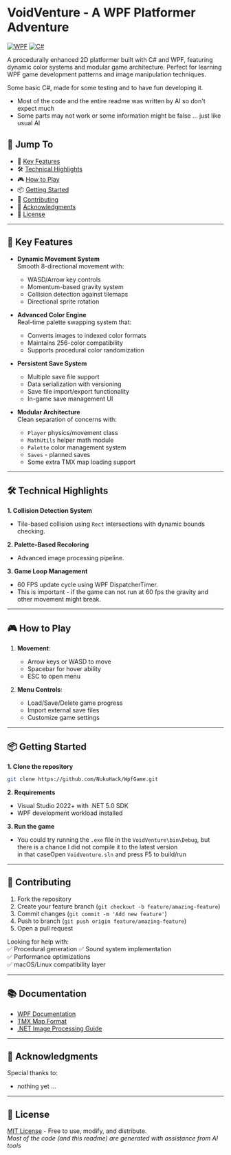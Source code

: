 # VoidVenture - A WPF Platformer Adventure

[![WPF](https://img.shields.io/badge/Powered%20by-WPF-blue)](https://learn.microsoft.com/en-us/dotnet/desktop/wpf/)
[![C#](https://img.shields.io/badge/C%23-5.0+-brightgreen)](https://docs.microsoft.com/en-us/dotnet/csharp/)

A procedurally enhanced 2D platformer built with C# and WPF, featuring dynamic color systems and modular game architecture. Perfect for learning WPF game development patterns and image manipulation techniques.

Some basic C#, made for some testing and to have fun developing it.
- Most of the code and the entire readme was written by AI so don't expect much
- Some parts may not work or some information might be false ... just like usual AI

## 🚀 Jump To 
- 🤖 [Key Features](#key-features)
- 🛠️ [Technical Highlights](#technical-highlights)
- 🎮 [How to Play](#how-to-play)
- 📦 [Getting Started](#getting-started)
- 🤝 [Contributing](#contributing)
- 🎨 [Acknowledgments](#acknowledgments)
- 📜 [License](#license)

---

<a id="key-features"></a>
## 🤖 Key Features 

- **Dynamic Movement System**  
  Smooth 8-directional movement with:
  - WASD/Arrow key controls
  - Momentum-based gravity system
  - Collision detection against tilemaps
  - Directional sprite rotation

- **Advanced Color Engine**  
  Real-time palette swapping system that:
  - Converts images to indexed color formats
  - Maintains 256-color compatibility
  - Supports procedural color randomization

- **Persistent Save System**  
  - Multiple save file support
  - Data serialization with versioning
  - Save file import/export functionality
  - In-game save management UI

- **Modular Architecture**  
  Clean separation of concerns with:
  - `Player` physics/movement class
  - `MathUtils` helper math module
  - `Palette` color management system
  - `Saves` - planned saves
  - Some extra TMX map loading support

---

<a id="technical-highlights"></a>
## 🛠️ Technical Highlights 

**1. Collision Detection System**  
- Tile-based collision using `Rect` intersections with dynamic bounds checking.

**2. Palette-Based Recoloring**  
- Advanced image processing pipeline.

**3. Game Loop Management**  
- 60 FPS update cycle using WPF DispatcherTimer.  
- This is important - if the game can not run at 60 fps the gravity and other movement might break.

---

<a id="how-to-play"></a>
## 🎮 How to Play 

1. **Movement**:  
   - Arrow keys or WASD to move  
   - Spacebar for hover ability  
   - ESC to open menu

2. **Menu Controls**:  
   - Load/Save/Delete game progress  
   - Import external save files  
   - Customize game settings

---

<a id="getting-started"></a>
## 📦 Getting Started 

**1. Clone the repository**  
```bash
git clone https://github.com/NukuHack/WpfGame.git
```

**2. Requirements**  
- Visual Studio 2022+ with .NET 5.0 SDK
- WPF development workload installed

**3. Run the game**  
- You could try running the `.exe` file in the `VoidVenture\bin\Debug`, but there is a chance I did not compile it to the latest version  
  in that caseOpen `VoidVenture.sln` and press F5 to build/run

---

<a id="contributing"></a>
## 🤝 Contributing 

1. Fork the repository
2. Create your feature branch (`git checkout -b feature/amazing-feature`)
3. Commit changes (`git commit -m 'Add new feature'`)
4. Push to branch (`git push origin feature/amazing-feature`)
5. Open a pull request

Looking for help with:  
✅ Procedural generation
✅ Sound system implementation  
✅ Performance optimizations  
✅ macOS/Linux compatibility layer

---

## 📚 Documentation 

- [WPF Documentation](https://learn.microsoft.com/en-us/dotnet/desktop/wpf/)
- [TMX Map Format](https://doc.mapeditor.org/en/stable/reference/tmx-map-format/)
- [.NET Image Processing Guide](https://docs.microsoft.com/en-us/dotnet/desktop/winforms/advanced/image-processing)

---

<a id="acknowledgments"></a>
## 🎨 Acknowledgments 

Special thanks to:  
- nothing yet ...


---

<a id="license"></a>
## 📜 License 

[MIT License](LICENSE) - Free to use, modify, and distribute.  
*Most of the code (and this readme) are generated with assistance from AI tools*

